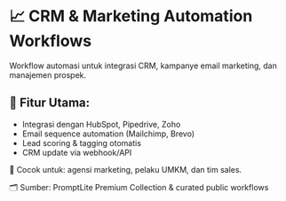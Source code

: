 # 📈 CRM & Marketing Automation Workflows

Workflow automasi untuk integrasi CRM, kampanye email marketing, dan manajemen prospek.

## 🔧 Fitur Utama:
- Integrasi dengan HubSpot, Pipedrive, Zoho
- Email sequence automation (Mailchimp, Brevo)
- Lead scoring & tagging otomatis
- CRM update via webhook/API

🧩 Cocok untuk: agensi marketing, pelaku UMKM, dan tim sales.

🗂️ Sumber: PromptLite Premium Collection & curated public workflows
